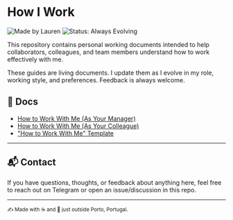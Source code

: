 # How I Work

![Made by Lauren](https://img.shields.io/badge/Made%20by-Lauren-blueviolet)
![Status: Always Evolving](https://img.shields.io/badge/Status-Always%20Evolving-orange)

This repository contains personal working documents intended to help collaborators, colleagues, and team members understand how to work effectively with me.

These guides are living documents. I update them as I evolve in my role, working style, and preferences. Feedback is always welcome.

## 📄 Docs

- [How to Work With Me (As Your Manager)](./how-to-work-with-me-as-your-manager.md)
- [How to Work With Me (As Your Colleague)](./how-to-work-with-me-as-your-colleague.md)
- ["How to Work With Me" Template](./how-to-work-with-me-template.md)

---

## 📬 Contact

If you have questions, thoughts, or feedback about anything here, feel free to reach out on Telegram or open an issue/discussion in this repo.

---

<sub>✍️ Made with ☕ and 🌊 just outside Porto, Portugal.</sub>
